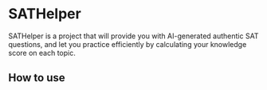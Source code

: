 # SATHelper
SATHelper is a project that will provide you with AI-generated authentic SAT questions, and let you practice efficiently by calculating your knowledge score on each topic.

## How to use
